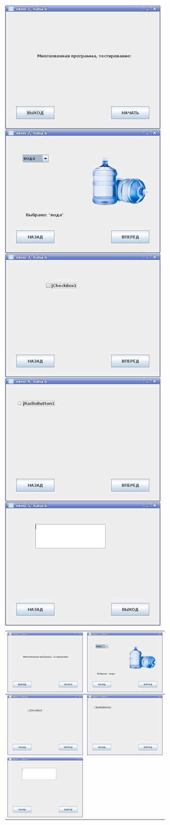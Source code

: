 <img src="pictures/1.png"><img src="pictures/2.png">
<img src="pictures/3.png"><img src="pictures/4.png">
<img src="pictures/5.png">



![](pictures/1.png) | ![](pictures/2.png)
-------|---------
![](pictures/3.png) | ![](pictures/4.png)
![](pictures/5.png) | 
